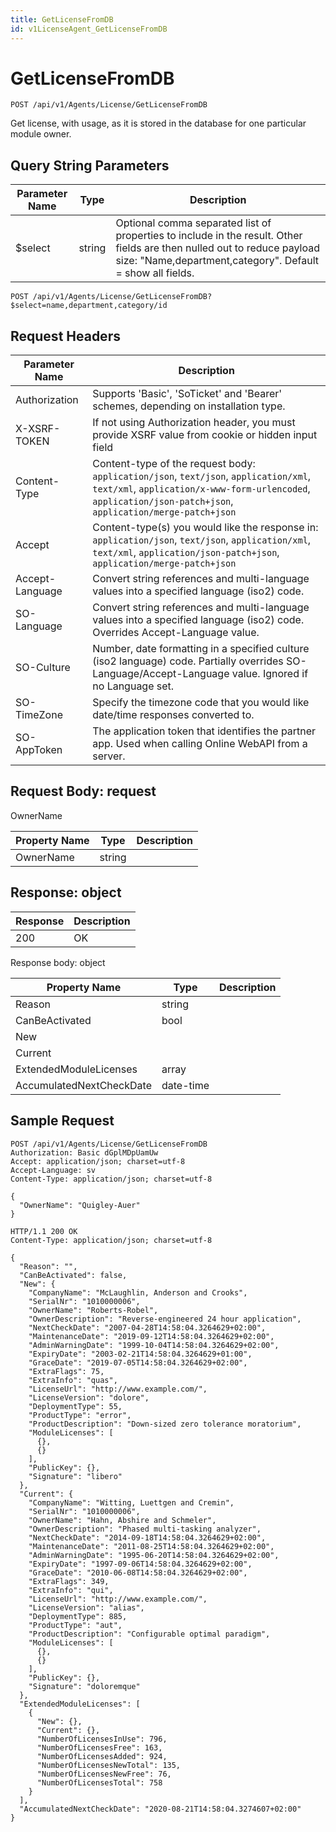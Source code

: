 ```yaml
---
title: GetLicenseFromDB
id: v1LicenseAgent_GetLicenseFromDB
---
```


# GetLicenseFromDB

```http
POST /api/v1/Agents/License/GetLicenseFromDB
```

Get license, with usage, as it is stored in the database for one particular module owner.







## Query String Parameters

| Parameter Name | Type |  Description |
|----------------|------|--------------|
| $select | string |  Optional comma separated list of properties to include in the result. Other fields are then nulled out to reduce payload size: "Name,department,category". Default = show all fields. |

```http
POST /api/v1/Agents/License/GetLicenseFromDB?$select=name,department,category/id
```


## Request Headers

| Parameter Name | Description |
|----------------|-------------|
| Authorization  | Supports 'Basic', 'SoTicket' and 'Bearer' schemes, depending on installation type. |
| X-XSRF-TOKEN   | If not using Authorization header, you must provide XSRF value from cookie or hidden input field |
| Content-Type | Content-type of the request body: `application/json`, `text/json`, `application/xml`, `text/xml`, `application/x-www-form-urlencoded`, `application/json-patch+json`, `application/merge-patch+json` |
| Accept         | Content-type(s) you would like the response in: `application/json`, `text/json`, `application/xml`, `text/xml`, `application/json-patch+json`, `application/merge-patch+json` |
| Accept-Language | Convert string references and multi-language values into a specified language (iso2) code. |
| SO-Language | Convert string references and multi-language values into a specified language (iso2) code. Overrides Accept-Language value. |
| SO-Culture | Number, date formatting in a specified culture (iso2 language) code. Partially overrides SO-Language/Accept-Language value. Ignored if no Language set. |
| SO-TimeZone | Specify the timezone code that you would like date/time responses converted to. |
| SO-AppToken | The application token that identifies the partner app. Used when calling Online WebAPI from a server. |

## Request Body: request  

OwnerName 

| Property Name | Type |  Description |
|----------------|------|--------------|
| OwnerName | string |  |


## Response: object



| Response | Description |
|----------------|-------------|
| 200 | OK |

Response body: object

| Property Name | Type |  Description |
|----------------|------|--------------|
| Reason | string |  |
| CanBeActivated | bool |  |
| New |  |  |
| Current |  |  |
| ExtendedModuleLicenses | array |  |
| AccumulatedNextCheckDate | date-time |  |

## Sample Request

```http!
POST /api/v1/Agents/License/GetLicenseFromDB
Authorization: Basic dGplMDpUamUw
Accept: application/json; charset=utf-8
Accept-Language: sv
Content-Type: application/json; charset=utf-8

{
  "OwnerName": "Quigley-Auer"
}
```

```http_
HTTP/1.1 200 OK
Content-Type: application/json; charset=utf-8

{
  "Reason": "",
  "CanBeActivated": false,
  "New": {
    "CompanyName": "McLaughlin, Anderson and Crooks",
    "SerialNr": "1010000006",
    "OwnerName": "Roberts-Robel",
    "OwnerDescription": "Reverse-engineered 24 hour application",
    "NextCheckDate": "2007-04-28T14:58:04.3264629+02:00",
    "MaintenanceDate": "2019-09-12T14:58:04.3264629+02:00",
    "AdminWarningDate": "1999-10-04T14:58:04.3264629+02:00",
    "ExpiryDate": "2003-02-21T14:58:04.3264629+01:00",
    "GraceDate": "2019-07-05T14:58:04.3264629+02:00",
    "ExtraFlags": 75,
    "ExtraInfo": "quas",
    "LicenseUrl": "http://www.example.com/",
    "LicenseVersion": "dolore",
    "DeploymentType": 55,
    "ProductType": "error",
    "ProductDescription": "Down-sized zero tolerance moratorium",
    "ModuleLicenses": [
      {},
      {}
    ],
    "PublicKey": {},
    "Signature": "libero"
  },
  "Current": {
    "CompanyName": "Witting, Luettgen and Cremin",
    "SerialNr": "1010000006",
    "OwnerName": "Hahn, Abshire and Schmeler",
    "OwnerDescription": "Phased multi-tasking analyzer",
    "NextCheckDate": "2014-09-18T14:58:04.3264629+02:00",
    "MaintenanceDate": "2011-08-25T14:58:04.3264629+02:00",
    "AdminWarningDate": "1995-06-20T14:58:04.3264629+02:00",
    "ExpiryDate": "1997-09-06T14:58:04.3264629+02:00",
    "GraceDate": "2010-06-08T14:58:04.3264629+02:00",
    "ExtraFlags": 349,
    "ExtraInfo": "qui",
    "LicenseUrl": "http://www.example.com/",
    "LicenseVersion": "alias",
    "DeploymentType": 885,
    "ProductType": "aut",
    "ProductDescription": "Configurable optimal paradigm",
    "ModuleLicenses": [
      {},
      {}
    ],
    "PublicKey": {},
    "Signature": "doloremque"
  },
  "ExtendedModuleLicenses": [
    {
      "New": {},
      "Current": {},
      "NumberOfLicensesInUse": 796,
      "NumberOfLicensesFree": 163,
      "NumberOfLicensesAdded": 924,
      "NumberOfLicensesNewTotal": 135,
      "NumberOfLicensesNewFree": 76,
      "NumberOfLicensesTotal": 758
    }
  ],
  "AccumulatedNextCheckDate": "2020-08-21T14:58:04.3274607+02:00"
}
```
